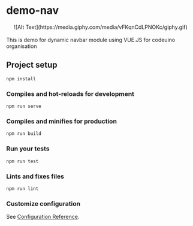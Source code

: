# demo-nav
<center>
  ![Alt Text](https://media.giphy.com/media/vFKqnCdLPNOKc/giphy.gif)
</center><br>
This is demo for dynamic navbar module using VUE.JS for codeuino organisation

## Project setup
```
npm install
```

### Compiles and hot-reloads for development
```
npm run serve
```

### Compiles and minifies for production
```
npm run build
```

### Run your tests
```
npm run test
```

### Lints and fixes files
```
npm run lint
```

### Customize configuration
See [Configuration Reference](https://cli.vuejs.org/config/).
